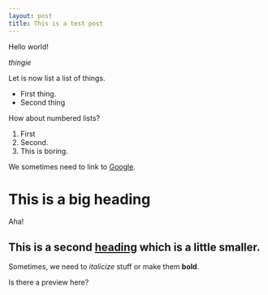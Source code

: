 ```yaml
---
layout: post
title: This is a test post
---
```


Hello world!

*thingie*

Let is now list a list of things.

* First thing.
* Second thing

<!--more-->

How about numbered lists?

1. First
2. Second.
3. This is boring.

We sometimes need to link to [Google](http://google.com).

# This is a big heading #

Aha!

## This is a second [heading](http://somewhere.com) which is a little smaller. ##

Sometimes, we need to *italicize* stuff or make them **bold**.

Is there a preview here?
